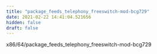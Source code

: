 ```yaml
---
title: "package_feeds_telephony_freeswitch-mod-bcg729"
date: 2021-02-22 14:41:04.521656
hidden: false
draft: false
---
```


x86/64/package_feeds_telephony_freeswitch-mod-bcg729

